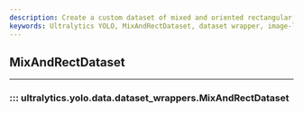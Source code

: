 ```yaml
---
description: Create a custom dataset of mixed and oriented rectangular objects with Ultralytics YOLO's MixAndRectDataset.
keywords: Ultralytics YOLO, MixAndRectDataset, dataset wrapper, image-level annotations, object-level annotations, rectangular object detection
---
```


## MixAndRectDataset
---
### ::: ultralytics.yolo.data.dataset_wrappers.MixAndRectDataset
<br><br>
